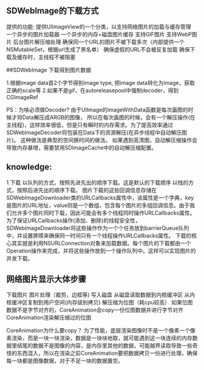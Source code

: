 ## SDWebImage的下载方式

提供的功能:
提供UIImageView的一个分类，以支持网络图片的加载与缓存管理
一个异步的图片加载器
一个异步的内存+磁盘图片缓存
支持GIF图片
支持WebP图片
后台图片解压缩处理
确保同一个URL的图片不被下载多次（内部提供一个NSMutableSet，根据url生成了黑名单）
确保虚假的URL不会被反复加载
确保下载及缓存时，主线程不被阻塞

##SDWebImage 下载得到图片数据

1.根据image data首2个字节得到image type, 把image data转化为image，获取正确的scale等
2.如果不是gif，在autoreleasepool中强制decoder，得到CGImageRef


PS：为啥必须做Decoder?
由于UIImage的imageWithData函数是每次画图的时候才将Data解压成ARGB的图像，
所以在每次画图的时候，会有一个解压操作(在主线程)，这样效率很低，但是只有瞬时的内存需求。为了提高效率通过SDWebImageDecoder将包装在Data下的资源解压(在异步线程中自动解压图片)。
这种做法是典型的空间换时间的做法。
如果遇到高清图，自动解压缩操作会导致内存暴增，需要禁用SDImageCache中的自动解压缩配置。



## knowledge:
1.下载
以队列的方式，按照先进先出的顺序下载。这是默认的下载顺序
以栈的方式，按照后进先出的顺序下载。
图片下载的这些回调信息存储在SDWebImageDownloader类的URLCallbacks属性中，该属性是一个字典，key是图片的URL地址，value则是一个数组，包含每个图片的多组回调信息。由于我们允许多个图片同时下载，因此可能会有多个线程同时操作URLCallbacks属性。为了保证URLCallbacks操作(添加、删除)的线程安全性，SDWebImageDownloader将这些操作作为一个个任务放到barrierQueue队列中，并设置屏障来确保同一时间只有一个线程操作URLCallbacks属性。
下载的核心其实就是利用NSURLConnection对象来加载数据。每个图片的下载都由一个Operation操作来完成，并将这些操作放到一个操作队列中。这样可以实现图片的并发下载。



## 网络图片显示大体步骤
下载图片
图片处理（裁剪，边框等)
写入磁盘
从磁盘读取数据到内核缓冲区
从内核缓冲区复制到用户空间(内存级别拷贝)
解压缩为位图（耗cpu较高）
如果位图数据不是字节对齐的，CoreAnimation会copy一份位图数据并进行字节对齐
CoreAnimation渲染解压缩过的位图

CoreAnimation为什么要copy？
为了性能，底层渲染图像时不是一个像素一个像素渲染，而是一块一块渲染，数据是一块块地取，就可能遇到这一块连续的内存数据里结尾的数据不是图像的内容，是内存里其他的数据，可能越界读取导致一些奇怪的东西混入，所以在渲染之前CoreAnimation要把数据拷贝一份进行处理，确保每一块都是图像数据，对于不足一块的数据置空。


